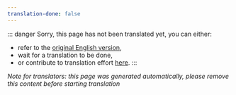 ```yaml
---
translation-done: false
---
```

::: danger
Sorry, this page has not been translated yet, you can either:
- refer to the [original English version](<../../cs/grips-and-tricks.md>),
- wait for a translation to be done,
- or contribute to translation effort [here](https://github.com/bsmg/wiki).
:::

_Note for translators: this page was generated automatically, please remove this content before starting translation_
